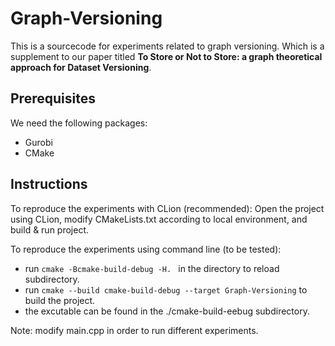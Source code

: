 # Graph-Versioning

This is a sourcecode for experiments related to graph versioning. Which is a supplement to our paper titled **To Store or Not to Store: a graph theoretical approach for
Dataset Versioning**.

## Prerequisites
We need the following packages:
- Gurobi
- CMake

## Instructions

To reproduce the experiments with CLion (recommended): Open the project using CLion, modify CMakeLists.txt according to local environment, and build & run project. 

To reproduce the experiments using command line (to be tested):
- run `cmake -Bcmake-build-debug -H. ` in the directory to reload subdirectory. 
- run `cmake --build cmake-build-debug --target Graph-Versioning` to build the project. 
- the excutable can be found in the ./cmake-build-eebug subdirectory. 

Note: modify main.cpp in order to run different experiments. 

